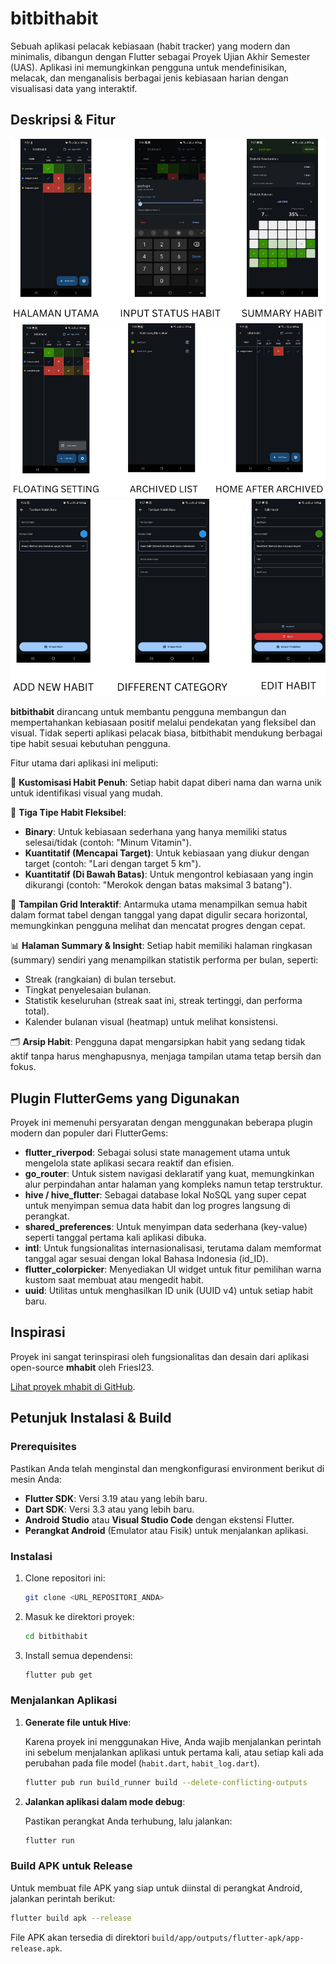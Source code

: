 # bitbithabit

Sebuah aplikasi pelacak kebiasaan (habit tracker) yang modern dan minimalis, dibangun dengan Flutter sebagai Proyek Ujian Akhir Semester (UAS). Aplikasi ini memungkinkan pengguna untuk mendefinisikan, melacak, dan menganalisis berbagai jenis kebiasaan harian dengan visualisasi data yang interaktif.

## Deskripsi & Fitur

![tampilan utama](ss/1.png)
![tampilan setting archive](ss/2.png)
![tampilan crud](ss/3.png)

**bitbithabit** dirancang untuk membantu pengguna membangun dan mempertahankan kebiasaan positif melalui pendekatan yang fleksibel dan visual. Tidak seperti aplikasi pelacak biasa, bitbithabit mendukung berbagai tipe habit sesuai kebutuhan pengguna.

Fitur utama dari aplikasi ini meliputi:

🎨 **Kustomisasi Habit Penuh**: Setiap habit dapat diberi nama dan warna unik untuk identifikasi visual yang mudah.

🧱 **Tiga Tipe Habit Fleksibel**:
- **Binary**: Untuk kebiasaan sederhana yang hanya memiliki status selesai/tidak (contoh: "Minum Vitamin").
- **Kuantitatif (Mencapai Target)**: Untuk kebiasaan yang diukur dengan target (contoh: "Lari dengan target 5 km").
- **Kuantitatif (Di Bawah Batas)**: Untuk mengontrol kebiasaan yang ingin dikurangi (contoh: "Merokok dengan batas maksimal 3 batang").

📅 **Tampilan Grid Interaktif**: Antarmuka utama menampilkan semua habit dalam format tabel dengan tanggal yang dapat digulir secara horizontal, memungkinkan pengguna melihat dan mencatat progres dengan cepat.

📊 **Halaman Summary & Insight**: Setiap habit memiliki halaman ringkasan (summary) sendiri yang menampilkan statistik performa per bulan, seperti:
- Streak (rangkaian) di bulan tersebut.
- Tingkat penyelesaian bulanan.
- Statistik keseluruhan (streak saat ini, streak tertinggi, dan performa total).
- Kalender bulanan visual (heatmap) untuk melihat konsistensi.

🗂️ **Arsip Habit**: Pengguna dapat mengarsipkan habit yang sedang tidak aktif tanpa harus menghapusnya, menjaga tampilan utama tetap bersih dan fokus.

## Plugin FlutterGems yang Digunakan

Proyek ini memenuhi persyaratan dengan menggunakan beberapa plugin modern dan populer dari FlutterGems:

- **flutter_riverpod**: Sebagai solusi state management utama untuk mengelola state aplikasi secara reaktif dan efisien.
- **go_router**: Untuk sistem navigasi deklaratif yang kuat, memungkinkan alur perpindahan antar halaman yang kompleks namun tetap terstruktur.
- **hive / hive_flutter**: Sebagai database lokal NoSQL yang super cepat untuk menyimpan semua data habit dan log progres langsung di perangkat.
- **shared_preferences**: Untuk menyimpan data sederhana (key-value) seperti tanggal pertama kali aplikasi dibuka.
- **intl**: Untuk fungsionalitas internasionalisasi, terutama dalam memformat tanggal agar sesuai dengan lokal Bahasa Indonesia (id_ID).
- **flutter_colorpicker**: Menyediakan UI widget untuk fitur pemilihan warna kustom saat membuat atau mengedit habit.
- **uuid**: Utilitas untuk menghasilkan ID unik (UUID v4) untuk setiap habit baru.

## Inspirasi

Proyek ini sangat terinspirasi oleh fungsionalitas dan desain dari aplikasi open-source **mhabit** oleh FriesI23.

[Lihat proyek mhabit di GitHub](https://github.com/FriesI23/mhabit).

## Petunjuk Instalasi & Build

### Prerequisites

Pastikan Anda telah menginstal dan mengkonfigurasi environment berikut di mesin Anda:

- **Flutter SDK**: Versi 3.19 atau yang lebih baru.
- **Dart SDK**: Versi 3.3 atau yang lebih baru.
- **Android Studio** atau **Visual Studio Code** dengan ekstensi Flutter.
- **Perangkat Android** (Emulator atau Fisik) untuk menjalankan aplikasi.

### Instalasi

1. Clone repositori ini:
   ```bash
   git clone <URL_REPOSITORI_ANDA>
   ```

2. Masuk ke direktori proyek:
   ```bash
   cd bitbithabit
   ```

3. Install semua dependensi:
   ```bash
   flutter pub get
   ```

### Menjalankan Aplikasi

1. **Generate file untuk Hive**:
   
   Karena proyek ini menggunakan Hive, Anda wajib menjalankan perintah ini sebelum menjalankan aplikasi untuk pertama kali, atau setiap kali ada perubahan pada file model (`habit.dart`, `habit_log.dart`).
   
   ```bash
   flutter pub run build_runner build --delete-conflicting-outputs
   ```

2. **Jalankan aplikasi dalam mode debug**:
   
   Pastikan perangkat Anda terhubung, lalu jalankan:
   
   ```bash
   flutter run
   ```

### Build APK untuk Release

Untuk membuat file APK yang siap untuk diinstal di perangkat Android, jalankan perintah berikut:

```bash
flutter build apk --release
```

File APK akan tersedia di direktori `build/app/outputs/flutter-apk/app-release.apk`.